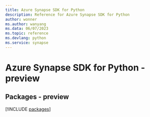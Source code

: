 ```yaml
---
title: Azure Synapse SDK for Python
description: Reference for Azure Synapse SDK for Python
author: wonner
ms.author: wanyang
ms.data: 06/07/2023
ms.topic: reference
ms.devlang: python
ms.service: synapse
---
```

# Azure Synapse SDK for Python - preview
## Packages - preview
[!INCLUDE [packages](synapse-index.md)]